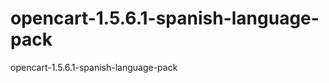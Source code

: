 opencart-1.5.6.1-spanish-language-pack
======================================

opencart-1.5.6.1-spanish-language-pack

